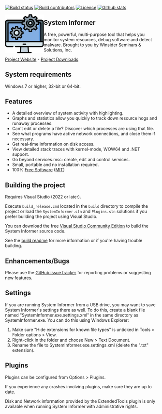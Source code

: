 [![Build status](https://img.shields.io/github/workflow/status/winsiderss/systeminformer/continuous-integration?style=for-the-badge)](https://github.com/winsiderss/systeminformer/actions/workflows/msbuild.yml)
[![Build contributors](https://img.shields.io/github/contributors/winsiderss/systeminformer.svg?style=for-the-badge&color=blue)](https://github.com/winsiderss/systeminformer/graphs/contributors)
[![Licence](https://img.shields.io/badge/license-MIT-blue.svg?style=for-the-badge&color=blue)](https://opensource.org/licenses/MIT)
[![Github stats](https://img.shields.io/github/downloads/winsiderss/systeminformer/total.svg?style=for-the-badge&color=red)](https://somsubhra.github.io/github-release-stats/?username=winsiderss&repository=systeminformer)
<!---[![SourceForge stats](https://img.shields.io/sourceforge/dt/systeminformer.svg?style=for-the-badge&color=red)](https://sourceforge.net/projects/systeminformer/files/stats/timeline?dates=2008-10-01%20to%202020-09-01&period=monthly)-->

<img align="left" src="SystemInformer/resources/systeminformer.png" width="128" height="128"> 

## System Informer

A free, powerful, multi-purpose tool that helps you monitor system resources, debug software and detect malware. Brought to you by Winsider Seminars & Solutions, Inc.

[Project Website](https://systeminformer.sourceforge.io/) - [Project Downloads](https://systeminformer.sourceforge.io/downloads.php)

## System requirements

Windows 7 or higher, 32-bit or 64-bit.

## Features

* A detailed overview of system activity with highlighting.
* Graphs and statistics allow you quickly to track down resource hogs and runaway processes.
* Can't edit or delete a file? Discover which processes are using that file.
* See what programs have active network connections, and close them if necessary.
* Get real-time information on disk access.
* View detailed stack traces with kernel-mode, WOW64 and .NET support.
* Go beyond services.msc: create, edit and control services.
* Small, portable and no installation required.
* 100% [Free Software](https://www.gnu.org/philosophy/free-sw.en.html) ([MIT](https://opensource.org/licenses/MIT))


## Building the project

Requires Visual Studio (2022 or later).

Execute `build_release.cmd` located in the `build` directory to compile the project or load the `SystemInformer.sln` and `Plugins.sln` solutions if you prefer building the project using Visual Studio.

You can download the free [Visual Studio Community Edition](https://www.visualstudio.com/vs/community/) to build the System Informer source code.

See the [build readme](./build/README.md) for more information or if you're having trouble building.

## Enhancements/Bugs


Please use the [GitHub issue tracker](https://github.com/winsiderss/systeminformer/issues)
for reporting problems or suggesting new features.


## Settings

If you are running System Informer from a USB drive, you may want to
save System Informer's settings there as well. To do this, create a
blank file named "SystemInformer.exe.settings.xml" in the same
directory as SystemInformer.exe. You can do this using Windows Explorer:

1. Make sure "Hide extensions for known file types" is unticked in
   Tools > Folder options > View.
2. Right-click in the folder and choose New > Text Document.
3. Rename the file to SystemInformer.exe.settings.xml (delete the ".txt"
   extension).

## Plugins

Plugins can be configured from Options > Plugins.

If you experience any crashes involving plugins, make sure they
are up to date.

Disk and Network information provided by the ExtendedTools plugin is
only available when running System Informer with administrative
rights.
